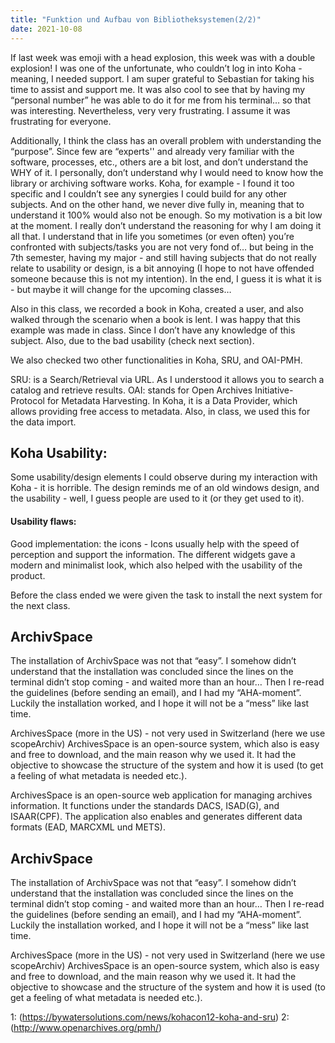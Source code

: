 ```yaml
---
title: "Funktion und Aufbau von Bibliotheksystemen(2/2)"
date: 2021-10-08
---
```

If last week was emoji with a head explosion, this week was with a double explosion! I was one of the unfortunate, who couldn’t log in into Koha - meaning, I needed support. I am super grateful to Sebastian for taking his time to assist and support me. It was also cool to see that by having my “personal number” he was able to do it for me from his terminal… so that was interesting. Nevertheless, very very frustrating. I assume it was frustrating for everyone. 

Additionally, I think the class has an overall problem with understanding the “purpose”. Since few are “experts'' and already very familiar with the software, processes, etc., others are a bit lost, and don’t understand the WHY of it. I personally, don’t understand why I would need to know how the library or archiving software works. Koha, for example - I found it too specific and I couldn’t see any synergies I could build for any other subjects. And on the other hand, we never dive fully in, meaning that to understand it 100% would also not be enough. So my motivation is a bit low at the moment. I really don’t understand the reasoning for why I am doing it all that. I understand that in life you sometimes (or even often) you’re confronted with subjects/tasks you are not very fond of… but being in the 7th semester, having my major - and still having subjects that do not really relate to usability or design, is a bit annoying (I hope to not have offended someone because this is not my intention). In the end, I guess it is what it is - but maybe it will change for the upcoming classes…

Also in this class, we recorded a book in Koha, created a user, and also walked through the scenario when a book is lent. I was happy that this example was made in class. Since I don’t have any knowledge of this subject. Also, due to the bad usability (check next section). 

We also checked two other functionalities in Koha, SRU, and OAI-PMH. 

SRU: is a Search/Retrieval via URL. As I understood it allows you to search a catalog and retrieve results. 
OAI: stands for Open Archives Initiative-Protocol for Metadata Harvesting. In Koha, it is a Data Provider, which allows providing free access to metadata. Also, in class, we used this for the data import. 

## Koha Usability:

Some usability/design elements I could observe during my interaction with Koha - it is horrible. The design reminds me of an old windows design, and the usability - well, I guess people are used to it (or they get used to it). 

#### Usability flaws:

Good implementation: the icons - Icons usually help with the speed of perception and support the information. The different widgets gave a modern and minimalist look, which also helped with the usability of the product. 

Before the class ended we were given the task to install the next system for the next class. 

## ArchivSpace 
The installation of ArchivSpace was not that “easy”. I somehow didn’t understand that the installation was concluded since the lines on the terminal didn’t stop coming - and waited more than an hour… Then I re-read the guidelines (before sending an email), and I had my “AHA-moment”. Luckily the installation worked, and I hope it will not be a “mess” like last time.   

ArchivesSpace (more in the US) - not very used in Switzerland (here we use scopeArchiv) 
ArchivesSpace is an open-source system, which also is easy and free to download, and the main reason why we used it.  It had the objective to showcase the structure of the system and how it is used (to get a feeling of what metadata is needed etc.).

ArchivesSpace is an open-source web application for managing archives information. It functions under the standards DACS, ISAD(G), and  ISAAR(CPF). The application also enables and generates different data formats (EAD, MARCXML und METS). 

## ArchivSpace 
The installation of ArchivSpace was not that “easy”. I somehow didn’t understand that the installation was concluded since the lines on the terminal didn’t stop coming - and waited more than an hour… Then I re-read the guidelines (before sending an email), and I had my “AHA-moment”. Luckily the installation worked, and I hope it will not be a “mess” like last time.   

ArchivesSpace (more in the US) - not very used in Switzerland (here we use scopeArchiv) 
ArchivesSpace is an open-source system, which also is easy and free to download, and the main reason why we used it.  It had the objective to showcase and the structure of the system and how it is used (to get a feeling of what metadata is needed etc.).

1: (https://bywatersolutions.com/news/kohacon12-koha-and-sru)
2: (http://www.openarchives.org/pmh/)
